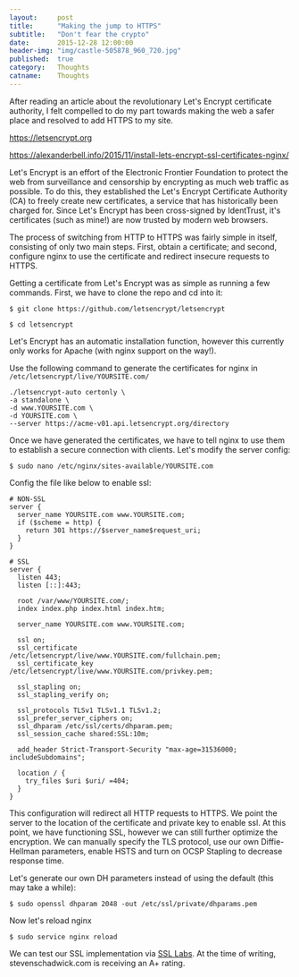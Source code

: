 ```yaml
---
layout:     post
title:      "Making the jump to HTTPS"
subtitle:   "Don't fear the crypto"
date:       2015-12-28 12:00:00
header-img: "img/castle-505878_960_720.jpg"
published:  true
category:   Thoughts
catname:    Thoughts
---
```


After reading an article about the revolutionary Let's Encrypt certificate authority, I felt compelled to do my part towards making the web a safer place and resolved to add HTTPS to my site.

https://letsencrypt.org

https://alexanderbell.info/2015/11/install-lets-encrypt-ssl-certificates-nginx/

Let's Encrypt is an effort of the Electronic Frontier Foundation to protect the web from surveillance and censorship by encrypting as much web traffic as possible. To do this, they established the Let's Encrypt Certificate Authority (CA) to freely create new certificates, a service that has historically been charged for. Since Let's Encrypt has been cross-signed by IdentTrust, it's certificates (such as mine!) are now trusted by modern web browsers. 

The process of switching from HTTP to HTTPS was fairly simple in itself, consisting of only two main steps. First, obtain a certificate; and second, configure nginx to use the certificate and redirect insecure requests to HTTPS.

Getting a certificate from Let's Encrypt was as simple as running a few commands. First, we have to clone the repo and cd into it:

```$ git clone https://github.com/letsencrypt/letsencrypt```

```$ cd letsencrypt```

Let's Encrypt has an automatic installation function, however this currently only works for Apache (with nginx support on the way!).

Use the following command to generate the certificates for nginx in ```/etc/letsencrypt/live/YOURSITE.com/```

```
./letsencrypt-auto certonly \
-a standalone \
-d www.YOURSITE.com \
-d YOURSITE.com \
--server https://acme-v01.api.letsencrypt.org/directory
```

Once we have generated the certificates, we have to tell nginx to use them to establish a secure connection with clients. Let's modify the server config:

```$ sudo nano /etc/nginx/sites-available/YOURSITE.com```

Config the file like below to enable ssl:

```
# NON-SSL
server {
  server_name YOURSITE.com www.YOURSITE.com;
  if ($scheme = http) {
    return 301 https://$server_name$request_uri;
  }
}

# SSL
server {
  listen 443;
  listen [::]:443;

  root /var/www/YOURSITE.com/;
  index index.php index.html index.htm;

  server_name YOURSITE.com www.YOURSITE.com;

  ssl on;
  ssl_certificate /etc/letsencrypt/live/www.YOURSITE.com/fullchain.pem;
  ssl_certificate_key /etc/letsencrypt/live/www.YOURSITE.com/privkey.pem;

  ssl_stapling on;
  ssl_stapling_verify on;

  ssl_protocols TLSv1 TLSv1.1 TLSv1.2;
  ssl_prefer_server_ciphers on;
  ssl_dhparam /etc/ssl/certs/dhparam.pem;
  ssl_session_cache shared:SSL:10m;

  add_header Strict-Transport-Security "max-age=31536000; includeSubdomains";

  location / {
    try_files $uri $uri/ =404;
  }
}
```

This configuration will redirect all HTTP requests to HTTPS. We point the server to the location of the certificate and private key to enable ssl. At this point, we have functioning SSL, however we can still further optimize the encryption. We can manually specify the TLS protocol, use our own Diffie-Hellman parameters, enable HSTS and turn on OCSP Stapling to decrease response time.

Let's generate our own DH parameters instead of using the default (this may take a while):

```$ sudo openssl dhparam 2048 -out /etc/ssl/private/dhparams.pem```

Now let's reload nginx

```$ sudo service nginx reload```

We can test our SSL implementation via [SSL Labs](https://www.ssllabs.com/ssltest/). At the time of writing, stevenschadwick.com is receiving an A+ rating.

